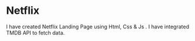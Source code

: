 # Netflix
I have created Netflix Landing Page using Html, Css &amp; Js . I have integrated TMDB API to fetch data.

